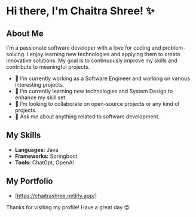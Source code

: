 # Hi there, I'm Chaitra Shree! ✨

## About Me
I'm a passionate software developer with a love for coding and problem-solving. I enjoy learning new technologies and applying them to create innovative solutions. My goal is to continuously improve my skills and contribute to meaningful projects.

- 🔭 I’m currently working as a Software Engineer and working on various interesting projects.
- 🌱 I’m currently learning new technologies and System Design to enhance my skill set.
- 👯 I’m looking to collaborate on open-source projects or any kind of projects.
- 💬 Ask me about anything related to software development.

## My Skills
- **Languages:** Java
- **Frameworks:** Springboot
- **Tools:** ChatGpt, OpenAI

## My Portfolio
- [https://chaitrashree.netlify.app/]

Thanks for visiting my profile! Have a great day 😊
